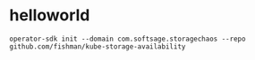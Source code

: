 # helloworld

    operator-sdk init --domain com.softsage.storagechaos --repo github.com/fishman/kube-storage-availability

